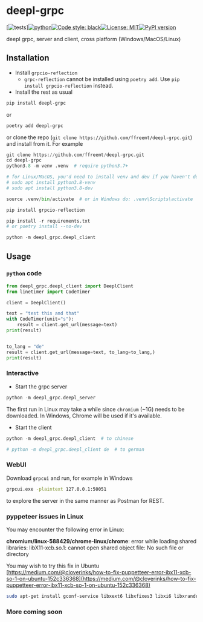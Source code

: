 # deepl-grpc
[![tests](https://github.com/ffreemt/deepl-grpc/actions/workflows/routine-tests.yml/badge.svg)][![python](https://img.shields.io/static/v1?label=python+&message=3.7%2B&color=blue)](https://img.shields.io/static/v1?label=python+&message=3.7%2B&color=blue)[![Code style: black](https://img.shields.io/badge/code%20style-black-000000.svg)](https://github.com/psf/black)[![License: MIT](https://img.shields.io/badge/License-MIT-yellow.svg)](https://opensource.org/licenses/MIT)[![PyPI version](https://badge.fury.io/py/deepl-grpc.svg)](https://badge.fury.io/py/deepl-grpc)

deepl grpc, server and client, cross platform (Windows/MacOS/Linux)

## Installation
*   Install ``grpcio-reflection``
    *   ``grpc-reflection`` cannot be installed using `poetry add`. Use ``pip install grpcio-reflection`` instead.
*   Install the rest as usual
```bash
pip install deepl-grpc
```
or
```bash
poetry add deepl-grpc
```

or clone the repo (`git clone https://github.com/ffreemt/deepl-grpc.git`) and install from it. For example
```python
git clone https://github.com/ffreemt/deepl-grpc.git
cd deepl-grpc
python3.8 -m venv .venv  # require python3.7+

# for Linux/MacOS, you'd need to install venv and dev if you haven't done so
# sudo apt install python3.8-venv
# sudo apt install python3.8-dev

source .venv/bin/activate  # or in Windows do: .venv\Scripts\activate

pip install grpcio-reflection

pip install -r requirements.txt
# or poetry install --no-dev

python -m deepl_grpc.deepl_client

```

## Usage

### `python` code
```python
from deepl_grpc.deepl_client import DeeplClient
from linetimer import CodeTimer

client = DeeplClient()

text = "test this and that"
with CodeTimer(unit="s"):
    result = client.get_url(message=text)
print(result)


to_lang = "de"
result = client.get_url(message=text, to_lang=to_lang,)
print(result)

```

### Interactive

*   Start the grpc server
```python
python -m deepl_grpc.deepl_server
```
The first run in Linux may take a while since `chromium` (~1G) needs to be downloaded. In Windows, Chrome will be used if it's available.

*   Start the client
```python
python -m deepl_grpc.deepl_client  # to chinese

# python -m deepl_grpc.deepl_client de  # to german
```

### WebUI
Download `grpcui` and run, for example in Windows
```bash
grpcui.exe -plaintext 127.0.0.1:50051
```
to explore the server in the same manner as Postman for REST.

### pyppeteer issues in Linux
You may encounter the following error in Linux:

 **chromium/linux-588429/chrome-linux/chrome**: error while loading shared libraries: libX11-xcb.so.1: cannot open shared object file: No such file or directory

You may wish to try this fix in Ubuntu [https://medium.com/@cloverinks/how-to-fix-puppetteer-error-ibx11-xcb-so-1-on-ubuntu-152c336368](https://medium.com/@cloverinks/how-to-fix-puppetteer-error-ibx11-xcb-so-1-on-ubuntu-152c336368)
```bash
sudo apt-get install gconf-service libxext6 libxfixes3 libxi6 libxrandr2 libxrender1 libcairo2 libcups2 libdbus-1-3 libexpat1 libfontconfig1 libgcc1 libgconf-2-4 libgdk-pixbuf2.0-0 libglib2.0-0 libgtk-3-0 libnspr4 libpango-1.0-0 libpangocairo-1.0-0 libstdc++6 libx11-6 libx11-xcb1 libxcb1 libxcomposite1 libxcursor1 libxdamage1 libxss1 libxtst6 libappindicator1 libnss3 libasound2 libatk1.0-0 libc6 ca-certificates fonts-liberation lsb-release xdg-utils wget
```

### More coming soon

<!---
https://www.cnblogs.com/lsdb/p/12102418.html
17     # portalocker.lock(file, portalocker.constants.LOCK_EX)
18     portalocker.lock(file, portalocker.LOCK_EX | portalocker.LOCK_NB)

import sys
from pathlib import Path

_ = Path(__file__).absolute().parent.parent.as_posix()
sys.path.append(_)


workingDir = Path(__file__).absolute().parent.as_posix()

cmd = f"nohup python {workingDir}/deepl_server.py >/dev/null 2>&1 &"

fullpath = "/tmp"
cmd = f"nohup python {fullpath}/file.py > {fullpath}/out 2>&1 &"
subprocess.Popen(cmd, shell=True)

subprocess.Popen("pythonw file.py", shell=True)

--->